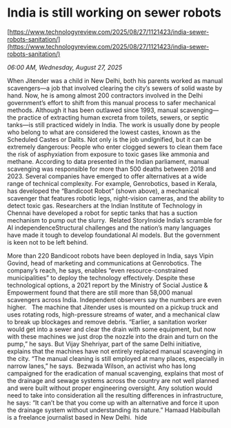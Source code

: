 # India is still working on sewer robots

[https://www.technologyreview.com/2025/08/27/1121423/india-sewer-robots-sanitation/](https://www.technologyreview.com/2025/08/27/1121423/india-sewer-robots-sanitation/)

*06:00 AM, Wednesday, August 27, 2025*

When Jitender was a child in New Delhi, both his parents worked as manual scavengers—a job that involved clearing the city’s sewers of solid waste by hand. Now, he is among almost 200 contractors involved in the Delhi government’s effort to shift from this manual process to safer mechanical methods. Although it has been outlawed since 1993, manual scavenging—the practice of extracting human excreta from toilets, sewers, or septic tanks—is still practiced widely in India. The work is usually done by people who belong to what are considered the lowest castes, known as the Scheduled Castes or Dalits. Not only is the job undignified, but it can be extremely dangerous: People who enter clogged sewers to clean them face the risk of asphyxiation from exposure to toxic gases like ammonia and methane. According to data presented in the Indian parliament, manual scavenging was responsible for more than 500 deaths between 2018 and 2023.  Several companies have emerged to offer alternatives at a wide range of technical complexity. For example, Genrobotics, based in Kerala, has developed the “Bandicoot Robot” (shown above), a mechanical scavenger that features robotic legs, night-vision cameras, and the ability to detect toxic gas. Researchers at the Indian Institute of Technology in Chennai have developed a robot for septic tanks that has a suction mechanism to pump out the slurry.  Related StoryInside India’s scramble for AI independenceStructural challenges and the nation’s many languages have made it tough to develop foundational AI models. But the government is keen not to be left behind.

More than 220 Bandicoot robots have been deployed in India, says Vipin Govind, head of marketing and communications at Genrobotics. The company’s reach, he says, enables “even resource-constrained municipalities” to deploy the technology effectively. Despite these technological options, a 2021 report by the Ministry of Social Justice & Empowerment found that there are still more than 58,000 manual scavengers across India. Independent observers say the numbers are even higher.    The machine that Jitender uses is mounted on a pickup truck and uses rotating rods, high-pressure streams of water, and a mechanical claw to break up blockages and remove debris. “Earlier, a sanitation worker would get into a sewer and clear the drain with some equipment, but now with these machines we just drop the nozzle into the drain and turn on the pump,” he says. But Vijay Shehriyar, part of the same Delhi initiative, explains that the machines have not entirely replaced manual scavenging in the city. “The manual cleaning is still employed at many places, especially in narrow lanes,” he says.  Bezwada Wilson, an activist who has long campaigned for the eradication of manual scavenging, explains that most of the drainage and sewage systems across the country are not well planned and were built without proper engineering oversight. Any solution would need to take into consideration all the resulting differences in infrastructure, he says: “It can’t be that you come up with an alternative and force it upon the drainage system without understanding its nature.” Hamaad Habibullah is a freelance journalist based in New Delhi.  hide

